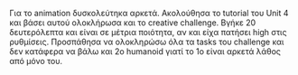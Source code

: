 Για το animation δυσκολεύτηκα αρκετά. Ακολούθησα το tutorial του Unit 4 και βάσει αυτού ολοκλήρωσα και το creative challenge. Βγήκε 20 δευτερόλεπτα και είναι σε μέτρια ποιότητα, αν και είχα πατήσει high στις ρυθμίσεις. Προσπάθησα να ολοκληρώσω όλα τα tasks του challenge και δεν κατάφερα να βάλω και 2ο humanoid γιατί το 1ο είναι αρκετά λάθος από μόνο του.
